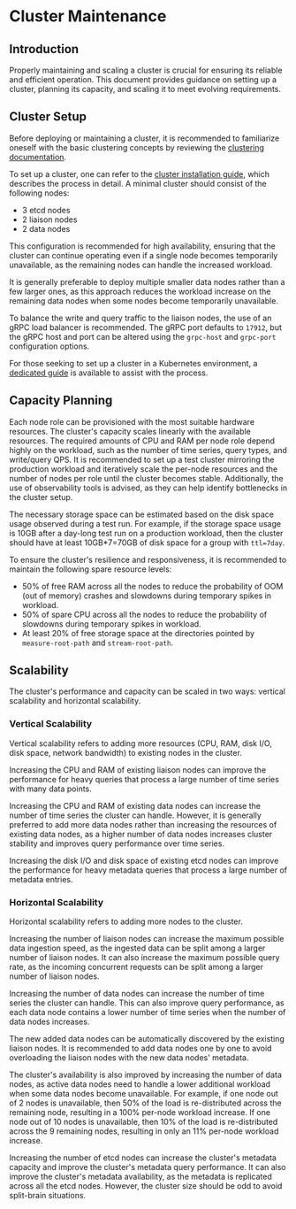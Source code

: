 # Cluster Maintenance

## Introduction
Properly maintaining and scaling a cluster is crucial for ensuring its reliable and efficient operation. This document provides guidance on setting up a cluster, planning its capacity, and scaling it to meet evolving requirements.

## Cluster Setup
Before deploying or maintaining a cluster, it is recommended to familiarize oneself with the basic clustering concepts by reviewing the [clustering documentation](../concept/clustering.md).

To set up a cluster, one can refer to the [cluster installation guide](../installation/cluster.md), which describes the process in detail. A minimal cluster should consist of the following nodes:

- 3 etcd nodes
- 2 liaison nodes
- 2 data nodes

This configuration is recommended for high availability, ensuring that the cluster can continue operating even if a single node becomes temporarily unavailable, as the remaining nodes can handle the increased workload.

It is generally preferable to deploy multiple smaller data nodes rather than a few larger ones, as this approach reduces the workload increase on the remaining data nodes when some nodes become temporarily unavailable.

To balance the write and query traffic to the liaison nodes, the use of an gRPC load balancer is recommended. The gRPC port defaults to `17912`, but the gRPC host and port can be altered using the `grpc-host` and `grpc-port` configuration options.

For those seeking to set up a cluster in a Kubernetes environment, a [dedicated guide](../installation/kubernetes.md) is available to assist with the process.

## Capacity Planning
Each node role can be provisioned with the most suitable hardware resources. The cluster's capacity scales linearly with the available resources. The required amounts of CPU and RAM per node role depend highly on the workload, such as the number of time series, query types, and write/query QPS. It is recommended to set up a test cluster mirroring the production workload and iteratively scale the per-node resources and the number of nodes per role until the cluster becomes stable. Additionally, the use of observability tools is advised, as they can help identify bottlenecks in the cluster setup.

The necessary storage space can be estimated based on the disk space usage observed during a test run. For example, if the storage space usage is 10GB after a day-long test run on a production workload, then the cluster should have at least 10GB*7=70GB of disk space for a group with `ttl=7day`.

To ensure the cluster's resilience and responsiveness, it is recommended to maintain the following spare resource levels:

- 50% of free RAM across all the nodes to reduce the probability of OOM (out of memory) crashes and slowdowns during temporary spikes in workload.
- 50% of spare CPU across all the nodes to reduce the probability of slowdowns during temporary spikes in workload.
- At least 20% of free storage space at the directories pointed by `measure-root-path` and `stream-root-path`.

## Scalability
The cluster's performance and capacity can be scaled in two ways: vertical scalability and horizontal scalability.

### Vertical Scalability
Vertical scalability refers to adding more resources (CPU, RAM, disk I/O, disk space, network bandwidth) to existing nodes in the cluster.

Increasing the CPU and RAM of existing liaison nodes can improve the performance for heavy queries that process a large number of time series with many data points.

Increasing the CPU and RAM of existing data nodes can increase the number of time series the cluster can handle. However, it is generally preferred to add more data nodes rather than increasing the resources of existing data nodes, as a higher number of data nodes increases cluster stability and improves query performance over time series.

Increasing the disk I/O and disk space of existing etcd nodes can improve the performance for heavy metadata queries that process a large number of metadata entries.

### Horizontal Scalability
Horizontal scalability refers to adding more nodes to the cluster.

Increasing the number of liaison nodes can increase the maximum possible data ingestion speed, as the ingested data can be split among a larger number of liaison nodes. It can also increase the maximum possible query rate, as the incoming concurrent requests can be split among a larger number of liaison nodes.

Increasing the number of data nodes can increase the number of time series the cluster can handle. This can also improve query performance, as each data node contains a lower number of time series when the number of data nodes increases.

The new added data nodes can be automatically discovered by the existing liaison nodes. It is recommended to add data nodes one by one to avoid overloading the liaison nodes with the new data nodes' metadata.

The cluster's availability is also improved by increasing the number of data nodes, as active data nodes need to handle a lower additional workload when some data nodes become unavailable. For example, if one node out of 2 nodes is unavailable, then 50% of the load is re-distributed across the remaining node, resulting in a 100% per-node workload increase. If one node out of 10 nodes is unavailable, then 10% of the load is re-distributed across the 9 remaining nodes, resulting in only an 11% per-node workload increase.

Increasing the number of etcd nodes can increase the cluster's metadata capacity and improve the cluster's metadata query performance. It can also improve the cluster's metadata availability, as the metadata is replicated across all the etcd nodes. However, the cluster size should be odd to avoid split-brain situations.